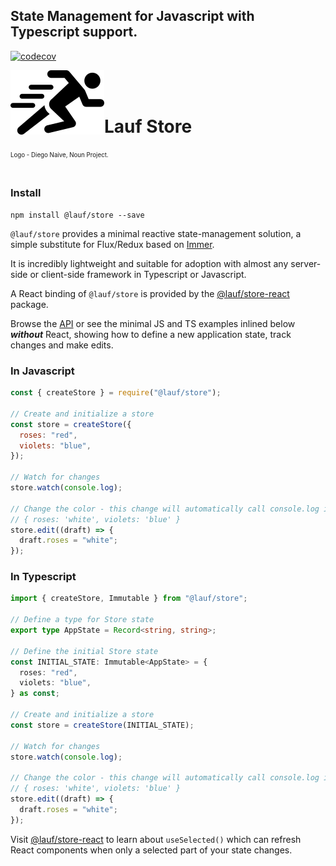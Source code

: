 ## State Management for Javascript with Typescript support.

[![codecov](https://codecov.io/gh/cefn/lauf/branch/main/graph/badge.svg?token=H4O0Wmvho5&flag=store)](https://codecov.io/gh/cefn/lauf)

<img src="https://github.com/cefn/lauf/raw/main/vector/logo.png" alt="Logo - Image of Runner" align="left"><br></br>

# Lauf Store

<sub><sup>Logo - Diego Naive, Noun Project.</sup></sub>
<br></br>

### Install

```
npm install @lauf/store --save
```

`@lauf/store` provides a minimal reactive state-management solution, a simple substitute for Flux/Redux based on [Immer](https://immerjs.github.io/immer/).

It is incredibly lightweight and suitable for adoption with almost any server-side or client-side framework in Typescript or Javascript.

A React binding of `@lauf/store` is provided by the [@lauf/store-react](https://www.npmjs.com/package/@lauf/store-react) package.

Browse the [API](https://cefn.com/lauf/api) or see the minimal JS and TS examples inlined below **_without_** React, showing how to define a new application state, track changes and make edits.

### In Javascript

```javascript
const { createStore } = require("@lauf/store");

// Create and initialize a store
const store = createStore({
  roses: "red",
  violets: "blue",
});

// Watch for changes
store.watch(console.log);

// Change the color - this change will automatically call console.log in the next tick, producing
// { roses: 'white', violets: 'blue' }
store.edit((draft) => {
  draft.roses = "white";
});
```

### In Typescript

```typescript
import { createStore, Immutable } from "@lauf/store";

// Define a type for Store state
export type AppState = Record<string, string>;

// Define the initial Store state
const INITIAL_STATE: Immutable<AppState> = {
  roses: "red",
  violets: "blue",
} as const;

// Create and initialize a store
const store = createStore(INITIAL_STATE);

// Watch for changes
store.watch(console.log);

// Change the color - this change will automatically call console.log in the next tick, producing
// { roses: 'white', violets: 'blue' }
store.edit((draft) => {
  draft.roses = "white";
});
```

Visit [@lauf/store-react](https://www.npmjs.com/package/@lauf/store-react) to learn about `useSelected()` which can refresh React components when only a selected part of your state changes.
